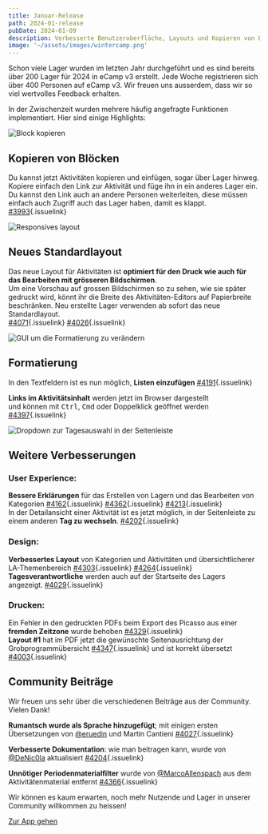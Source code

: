 ```yaml
---
title: Januar-Release
path: 2024-01-release
pubDate: 2024-01-09
description: Verbesserte Benutzeroberfläche, Layouts und Kopieren von Blöcken
image: '~/assets/images/wintercamp.png'
---
```


Schon viele Lager wurden im letzten Jahr durchgeführt und es sind bereits über 200 Lager für 2024 in eCamp v3 erstellt. Jede Woche registrieren sich über 400 Personen auf eCamp v3. Wir freuen uns ausserdem, dass wir so viel wertvolles Feedback erhalten.

In der Zwischenzeit wurden mehrere häufig angefragte Funktionen implementiert. Hier sind einige Highlights:

<div class="simple-columns bg-slate-100 dark:bg-slate-800">

![Block kopieren](~/assets/images/paste-activity.webp)

<div>

## Kopieren von Blöcken
Du kannst jetzt Aktivitäten kopieren und einfügen, sogar über Lager hinweg. Kopiere einfach den Link zur Aktivität und füge ihn in ein anderes Lager ein. Du kannst den Link auch an andere Personen weiterleiten, diese müssen einfach auch Zugriff auch das Lager haben, damit es klappt.<br/>
[#3993](https://github.com/ecamp/ecamp3/pull/3993){.issuelink}

</div>
</div>

<div class="simple-columns">

![Responsives layout](/responsivelayout.webp)

<div>

## Neues Standardlayout
Das neue Layout für Aktivitäten ist **optimiert für den Druck wie auch für das Bearbeiten mit grösseren Bildschirmen**.<br/>
Um eine Vorschau auf grossen Bildschirmen so zu sehen, wie sie später gedruckt wird, könnt ihr die Breite des Aktivitäten-Editors auf Papierbreite beschränken. Neu erstellte Lager verwenden ab sofort das neue Standardlayout.<br/>
[#4071](https://github.com/ecamp/ecamp3/pull/4071){.issuelink} [#4026](https://github.com/ecamp/ecamp3/pull/4026){.issuelink}

</div>
</div>

<div class="simple-columns bg-slate-100 dark:bg-slate-800">

![GUI um die Formatierung zu verändern](~/assets/images/formattierung.png)

<div>

## Formatierung
In den Textfeldern ist es nun möglich, **Listen einzufügen** [#4191](https://github.com/ecamp/ecamp3/pull/4191){.issuelink}

**Links im Aktivitätsinhalt** werden jetzt im Browser dargestellt<br/> und können mit <kbd>Ctrl</kbd>, <kbd>Cmd</kbd> oder Doppelklick geöffnet werden [#4397](https://github.com/ecamp/ecamp3/pull/4397){.issuelink}

</div>
</div>

<div class="simple-columns">

![Dropdown zur Tagesauswahl in der Seitenleiste](~/assets/images/day-overview-day-switching.webp) 

<div>

## Weitere Verbesserungen

### User Experience:
**Bessere Erklärungen** für das Erstellen von Lagern und das Bearbeiten von Kategorien [#4162](https://github.com/ecamp/ecamp3/pull/4162){.issuelink} [#4362](https://github.com/ecamp/ecamp3/pull/4362){.issuelink} [#4213](https://github.com/ecamp/ecamp3/pull/4213){.issuelink}<br>
In der Detailansicht einer Aktivität ist es jetzt möglich, in der Seitenleiste zu einem anderen **Tag zu wechseln**. [#4202](https://github.com/ecamp/ecamp3/pull/4202){.issuelink}

### Design:
**Verbessertes Layout** von Kategorien und Aktivitäten und übersichtlicherer LA-Themenbereich [#4303](https://github.com/ecamp/ecamp3/pull/4303){.issuelink} [#4264](https://github.com/ecamp/ecamp3/pull/4264){.issuelink}<br>
**Tagesverantwortliche** werden auch auf der Startseite des Lagers angezeigt. [#4029](https://github.com/ecamp/ecamp3/pull/4029){.issuelink}

### Drucken:
Ein Fehler in den gedruckten PDFs beim Export des Picasso aus einer **fremden Zeitzone** wurde behoben [#4329](https://github.com/ecamp/ecamp3/pull/4329){.issuelink}<br>
**Layout #1** hat im PDF jetzt die gewünschte Seitenausrichtung der Grobprogrammübersicht [#4347](https://github.com/ecamp/ecamp3/pull/4347){.issuelink} und ist korrekt übersetzt [#4003](https://github.com/ecamp/ecamp3/pull/4003){.issuelink}

</div>
</div>

## Community Beiträge
Wir freuen uns sehr über die verschiedenen Beiträge aus der Community.<br>
Vielen Dank!

**Rumantsch wurde als Sprache hinzugefügt**; mit einigen ersten Übersetzungen von [@eruedin](https://github.com/eruedin) und Martin Cantieni [#4027](https://github.com/ecamp/ecamp3/pull/4027){.issuelink}

**Verbesserte Dokumentation**: wie man beitragen kann, wurde von [@DeNic0la](https://github.com/DeNic0la) aktualisiert [#4204](https://github.com/ecamp/ecamp3/pull/4204){.issuelink}

**Unnötiger Periodenmaterialfilter** wurde von [@MarcoAllenspach](https://github.com/MarcoAllenspach) aus dem Aktivitätenmaterial entfernt [#4366](https://github.com/ecamp/ecamp3/pull/4366){.issuelink}

Wir können es kaum erwarten, noch mehr Nutzende und Lager in unserer Community willkommen zu heissen!

<a class="btn secondary mr-4 mb-4" href="https://app.ecamp3.ch" target="_blank">Zur App gehen</a>
